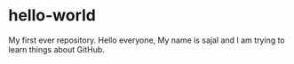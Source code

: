 # hello-world
My first ever repository. 
Hello everyone, My name is sajal and I am trying to learn things about GitHub.
